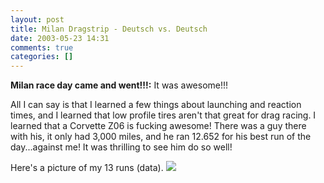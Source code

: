 ```yaml
---
layout: post
title: Milan Dragstrip - Deutsch vs. Deutsch
date: 2003-05-23 14:31
comments: true
categories: []
---
```

<b>Milan race day came and went!!!:</b>
It was awesome!!!

All I can say is that I learned a few things about launching and reaction times, and I learned that low profile tires aren't that great for drag racing. I learned that a Corvette Z06 is fucking awesome! There was a guy there with his, it only had 3,000 miles, and he ran 12.652 for his best run of the day...against me! It was thrilling to see him do so well!

Here's a picture of my 13 runs (data). <img src="http://www.filias.com/peter/milan.gif">
